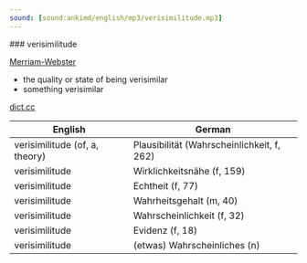 ```yaml
---
sound: [sound:ankimd/english/mp3/verisimilitude.mp3]
---
```


\### verisimilitude

[Merriam-Webster](https://www.merriam-webster.com/dictionary/verisimilitude)

- the quality or state of being verisimilar
- something verisimilar

[dict.cc](https://www.dict.cc/verisimilitude)

| English        | German       |
| -------------- | ------------ |
| verisimilitude (of, a, theory) | Plausibilität (Wahrscheinlichkeit, f, 262) |
| verisimilitude | Wirklichkeitsnähe (f, 159) |
| verisimilitude | Echtheit (f, 77) |
| verisimilitude | Wahrheitsgehalt (m, 40) |
| verisimilitude | Wahrscheinlichkeit (f, 32) |
| verisimilitude | Evidenz (f, 18) |
| verisimilitude | (etwas) Wahrscheinliches (n) |
